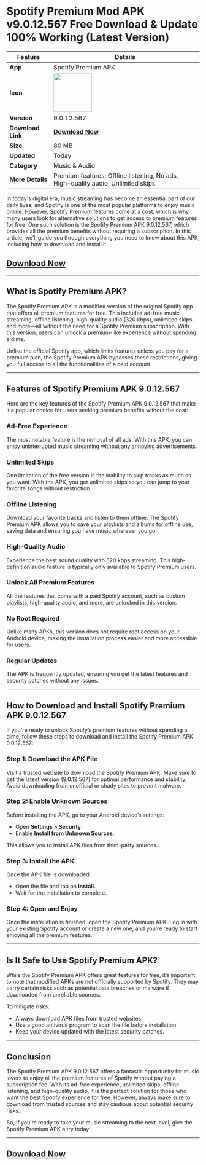 # Spotify Premium Mod APK v9.0.12.567 Free Download & Update 100% Working (Latest Version)

| **Feature**            | **Details**                                                                 |
|------------------------|-----------------------------------------------------------------------------|
| **App**                | Spotify Premium APK                                                         |
| **Icon**               | <img src="https://github.com/user-attachments/assets/8bb115c5-2410-46f7-95bf-3b7e1f17842e" width="100" /> |
| **Version**            | 9.0.12.567                                                                  |
| **Download Link**      | [**Download Now**](https://apkbros.com/spotify-premium-apk/)                    |
| **Size**               | 80 MB                                                                       |
| **Updated**            | Today                                                                       |
| **Category**           | Music & Audio                                                               |
| **More Details**       | Premium features: Offline listening, No ads, High-quality audio, Unlimited skips |

In today's digital era, music streaming has become an essential part of our daily lives, and Spotify is one of the most popular platforms to enjoy music online. However, Spotify Premium features come at a cost, which is why many users look for alternative solutions to get access to premium features for free. One such solution is the Spotify Premium APK 9.0.12.567, which provides all the premium benefits without requiring a subscription. In this article, we’ll guide you through everything you need to know about this APK, including how to download and install it.

## [**Download Now**](https://apkbros.com/spotify-premium-apk/)

---

## What is Spotify Premium APK?

The Spotify Premium APK is a modified version of the original Spotify app that offers all premium features for free. This includes ad-free music streaming, offline listening, high-quality audio (320 kbps), unlimited skips, and more—all without the need for a Spotify Premium subscription. With this version, users can unlock a premium-like experience without spending a dime.

Unlike the official Spotify app, which limits features unless you pay for a premium plan, the Spotify Premium APK bypasses these restrictions, giving you full access to all the functionalities of a paid account.

---

## Features of Spotify Premium APK 9.0.12.567

Here are the key features of the Spotify Premium APK 9.0.12.567 that make it a popular choice for users seeking premium benefits without the cost:

### Ad-Free Experience
The most notable feature is the removal of all ads. With this APK, you can enjoy uninterrupted music streaming without any annoying advertisements.

### Unlimited Skips
One limitation of the free version is the inability to skip tracks as much as you want. With the APK, you get unlimited skips so you can jump to your favorite songs without restriction.

### Offline Listening
Download your favorite tracks and listen to them offline. The Spotify Premium APK allows you to save your playlists and albums for offline use, saving data and ensuring you have music wherever you go.

### High-Quality Audio
Experience the best sound quality with 320 kbps streaming. This high-definition audio feature is typically only available to Spotify Premium users.

### Unlock All Premium Features
All the features that come with a paid Spotify account, such as custom playlists, high-quality audio, and more, are unlocked in this version.

### No Root Required
Unlike many APKs, this version does not require root access on your Android device, making the installation process easier and more accessible for users.

### Regular Updates
The APK is frequently updated, ensuring you get the latest features and security patches without any issues.

---

## How to Download and Install Spotify Premium APK 9.0.12.567

If you're ready to unlock Spotify’s premium features without spending a dime, follow these steps to download and install the Spotify Premium APK 9.0.12.567:

### Step 1: Download the APK File
Visit a trusted website to download the Spotify Premium APK. Make sure to get the latest version (9.0.12.567) for optimal performance and stability. Avoid downloading from unofficial or shady sites to prevent malware.

### Step 2: Enable Unknown Sources
Before installing the APK, go to your Android device’s settings:

- Open **Settings > Security**.
- Enable **Install from Unknown Sources**.

This allows you to install APK files from third-party sources.

### Step 3: Install the APK
Once the APK file is downloaded:

- Open the file and tap on **Install**.
- Wait for the installation to complete.

### Step 4: Open and Enjoy
Once the installation is finished, open the Spotify Premium APK. Log in with your existing Spotify account or create a new one, and you’re ready to start enjoying all the premium features.

---

## Is It Safe to Use Spotify Premium APK?

While the Spotify Premium APK offers great features for free, it’s important to note that modified APKs are not officially supported by Spotify. They may carry certain risks such as potential data breaches or malware if downloaded from unreliable sources.

To mitigate risks:

- Always download APK files from trusted websites.
- Use a good antivirus program to scan the file before installation.
- Keep your device updated with the latest security patches.

---

## Conclusion
The Spotify Premium APK 9.0.12.567 offers a fantastic opportunity for music lovers to enjoy all the premium features of Spotify without paying a subscription fee. With its ad-free experience, unlimited skips, offline listening, and high-quality audio, it is the perfect solution for those who want the best Spotify experience for free. However, always make sure to download from trusted sources and stay cautious about potential security risks.

So, if you’re ready to take your music streaming to the next level, give the Spotify Premium APK a try today!

---

## [**Download Now**](https://apkbros.com/spotify-premium-apk/)
